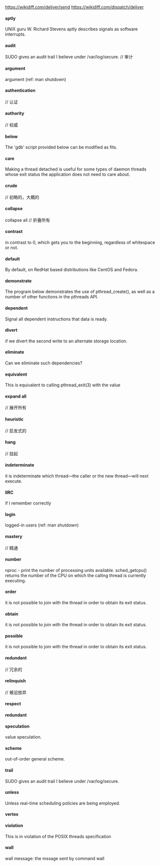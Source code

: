 https://wikidiff.com/deliver/send
https://wikidiff.com/dispatch/deliver

#### aptly
UNIX guru W. Richard Stevens aptly describes signals as software interrupts.

#### audit
SUDO gives an audit trail I believe under /var/log/secure. // 审计
#### argument
argument (ref: man shutdown)
#### authentication
// 认证
#### authority
// 权威
#### below
The 'gdb' script provided below can be modified as fits.

#### care
Making a thread detached is useful for some types of daemon threads whose exit status the application does not need to care  about.

#### crude
// 初略的，大概的

#### collapse
collapse all    // 折叠所有

#### contrast
in contrast to 0, which gets you to the beginning, regardless of whitespace or not.

#### default
By default, on RedHat based distributions like CentOS and Fedora.

#### demonstrate
The program below demonstrates the use of pthread_create(), as well as a number of other functions in the pthreads API.

#### dependent
Signal all dependent instructions that data is ready.

#### divert
if we divert the second write to an alternate storage location.

#### eliminate
Can we eliminate such dependencies?

#### equivalent
This is equivalent to calling pthread_exit(3) with the value

#### expand all
// 展开所有  

#### heuristic
// 启发式的

#### hang
// 挂起

#### indeterminate
it is indeterminate which thread—the caller or the new thread—will next execute.

#### IIRC
if I remember correctly

#### login
logged-in users (ref: man shutdown)   

#### mastery
// 精通

#### number
nproc - print the number of processing units available.
sched_getcpu() returns the number of the CPU on which the calling thread is currently executing.

#### order
it  is not possible to join with the thread in order to obtain its exit status. 

#### obtain
it  is not possible to join with the thread in order to obtain its exit status. 

#### possible
it  is not possible to join with the thread in order to obtain its exit status. 

#### redundant
// 冗余的

#### relinquish
// 被迫放弃

#### respect

#### redundant

#### speculation
value speculation.

#### scheme
out-of-order general scheme.

#### trail
SUDO gives an audit trail I believe under /var/log/secure.

#### unless
Unless real-time scheduling  policies  are  being employed.
 
#### vertex

#### violation
This is in violation of the POSIX threads specification

#### wall
wall message: the mssage sent by command wall 

